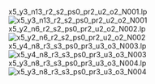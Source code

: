 x5_y3_n13_r2_s2_ps0_pr2_u2_o2_N001.lp
![x5_y3_n13_r2_s2_ps0_pr2_u2_o2_N001](https://user-images.githubusercontent.com/76483147/141643864-5ab7777a-f567-4b30-83d5-d47833dcc1ee.png)
x5_y2_n6_r2_s2_ps0_pr2_u2_o2_N002.lp
![x5_y2_n6_r2_s2_ps0_pr2_u2_o2_N002](https://user-images.githubusercontent.com/76483147/141643866-cf758637-5757-4803-8a62-8d2342ef057c.png)
x5_y4_n8_r3_s3_ps0_pr3_u3_o3_N003.lp
![x5_y4_n8_r3_s3_ps0_pr3_u3_o3_N003](https://user-images.githubusercontent.com/76483147/141643868-c159e131-186e-4b05-a9e7-a04aa756e7d1.png)
x5_y3_n8_r3_s3_ps0_pr3_u3_o3_N004.lp
![x5_y3_n8_r3_s3_ps0_pr3_u3_o3_N004](https://user-images.githubusercontent.com/76483147/141643870-b1737698-b758-468b-9c42-4b2bdbc118c8.png)
